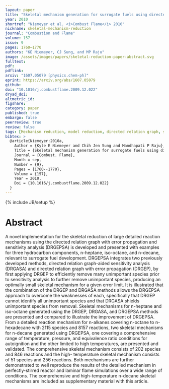 ```yaml
---
layout: paper
title: "Skeletal mechanism generation for surrogate fuels using directed relation graph with error propagation and sensitivity analysis"
year: 2010
shortref: "Niemeyer et al. <i>Combust Flame</i> 2010"
nickname: skeletal-mechanism-reduction
journal: "Combustion and Flame"
volume: 157
issue: 9
pages: 1760–1770
authors: "KE Niemeyer, CJ Sung, and MP Raju"
image: /assets/images/papers/skeletal-reduction-paper-abstract.svg
fulltext:
pdf:
pdflink:
arxiv: "1607.05079 [physics.chem-ph]"
eprint: https://arxiv.org/abs/1607.05079
github:
doi: "10.1016/j.combustflame.2009.12.022"
dryad_doi:
altmetric_id:
figshare:
category: paper
published: true
embargo: false
peerreview: true
review: false
tags: [Mechanism reduction, model reduction, directed relation graph, skeletal mechanism, surrogate fuels, n-heptane, iso-octane, n-decane]
bibtex: >
  @article{Niemeyer:2010a,
    Author = {Kyle E Niemeyer and Chih Jen Sung and Mandhapati P Raju},
    Title = {Skeletal mechanism generation for surrogate fuels using directed relation graph with error propagation and sensitivity analysis},
    Journal = {Combust. Flame},
    Month = sep,
    Number = {9},
    Pages = {1760--1770},
    Volume = {157},
    Year = 2010,
    Doi = {10.1016/j.combustflame.2009.12.022}
  }
---
```

{% include JB/setup %}

# Abstract

A novel implementation for the skeletal reduction of large detailed reaction mechanisms using the directed relation graph with error propagation and sensitivity analysis (DRGEPSA) is developed and presented with examples for three hydrocarbon components, n-heptane, iso-octane, and n-decane, relevant to surrogate fuel development. DRGEPSA integrates two previously developed methods, directed relation graph-aided sensitivity analysis (DRGASA) and directed relation graph with error propagation (DRGEP), by first applying DRGEP to efficiently remove many unimportant species prior to sensitivity analysis to further remove unimportant species, producing an optimally small skeletal mechanism for a given error limit. It is illustrated that the combination of the DRGEP and DRGASA methods allows the DRGEPSA approach to overcome the weaknesses of each, specifically that DRGEP cannot identify all unimportant species and that DRGASA shields unimportant species from removal. Skeletal mechanisms for n-heptane and iso-octane generated using the DRGEP, DRGASA, and DRGEPSA methods are presented and compared to illustrate the improvement of DRGEPSA. From a detailed reaction mechanism for n-alkanes covering n-octane to n-hexadecane with 2115 species and 8157 reactions, two skeletal mechanisms for n-decane generated using DRGEPSA, one covering a comprehensive range of temperature, pressure, and equivalence ratio conditions for autoignition and the other limited to high temperatures, are presented and validated. The comprehensive skeletal mechanism consists of 202 species and 846 reactions and the high- temperature skeletal mechanism consists of 51 species and 256 reactions. Both mechanisms are further demonstrated to well reproduce the results of the detailed mechanism in perfectly-stirred reactor and laminar flame simulations over a wide range of conditions. The comprehensive and high-temperature n-decane skeletal mechanisms are included as supplementary material with this article.
